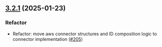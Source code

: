 
<a name="3.2.1"></a>
## [3.2.1](https://github.com/lamassuiot/lamassuiot/compare/shared/subsystems/v3.2.0...3.2.1) (2025-01-23)

### Refactor

* Refactor: move aws connector structures and ID composition logic to connector implementation ([#205](https://github.com/lamassuiot/lamassuiot/issues/205))

